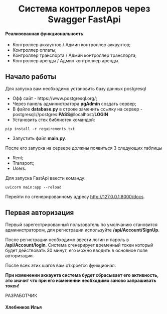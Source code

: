 <p align="center">
    <h1 align="center">Система контроллеров через Swagger FastApi</h1>
</p>
<h4>Реализованная функциональность</h4>
<ul>
    <li>Контроллер аккаунтов / Админ контроллер аккаунтов;</li>
    <li>Контроллер оплаты;</li>
    <li>Контроллер транспорта / Админ контроллер транспорта;</li>
    <li>Контроллер аренды / Админ контроллер аренды.</li>
</ul> 

Начало работы
------------
Для запуска вам необходимо установить базу данных postgresql
<ul>
<li>Офф сайт - https://www.postgresql.org/;</li>
<li>Через панель администратора <b>pgAdmin</b> создать сервер;</li>
<li>В файле <b>database.py</b> в строке заменить ссылку на сервер - postgresql://postgres:<b>PASS</b>@localhost/<b>LOGIN</b>
</li>
<li>Установить стек библиотек командой:
</ul>

```
pip install -r requirements.txt
```
<ul>
<li>Запустить файл <b>main.py</b>.</li>
</ul>
После его запуска на сервере должны появиться 3 следующих таблицы
<ul>
<li>Rent;</li>
<li>Transport;</li>
<li>Users.</li>
</ul>
Для запуска FastApi ввести команду:

```
uvicorn main:app --reload       
```
Перейти по сгенерированному адресу http://127.0.0.1:8000/docs.

Первая авторизация
------------
<p>Первый зарегестрированный пользователь по умолчанию становится администратором, для регистрации используйте <b>/api/Account/SignUp</b>.</p>
<p>После регистрации необходимо ввести логин и пароль в <b>/api/Account/login</b>. Система сгенерирует временный токен который будет действовать 30 минут, его можно вводить в основное поле авторизации.</p>
<p>После всех этих шагов вам откроется функционал.</p>
<p><b>При изменении аккаунта система будет сбрасывает его активность, это значит что при его изменении необходимо заново запрашивать токен!</b>

РАЗРАБОТЧИК

<h4>Хлебников Илья</h4>